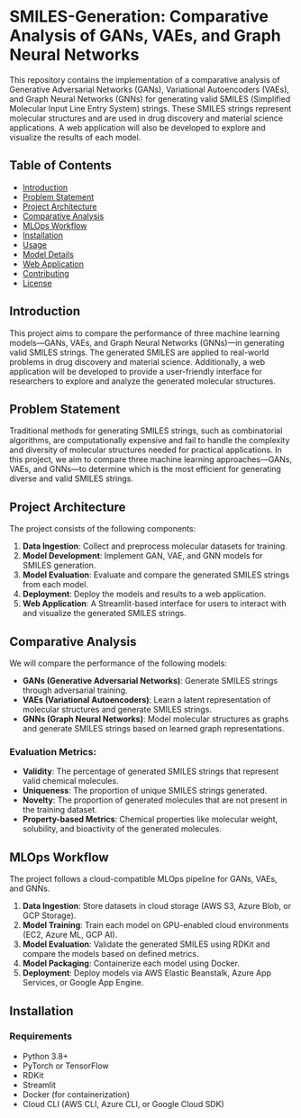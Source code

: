 # SMILES-Generation: Comparative Analysis of GANs, VAEs, and Graph Neural Networks

This repository contains the implementation of a comparative analysis of Generative Adversarial Networks (GANs), Variational Autoencoders (VAEs), and Graph Neural Networks (GNNs) for generating valid SMILES (Simplified Molecular Input Line Entry System) strings. These SMILES strings represent molecular structures and are used in drug discovery and material science applications. A web application will also be developed to explore and visualize the results of each model.

## Table of Contents
- [Introduction](#introduction)
- [Problem Statement](#problem-statement)
- [Project Architecture](#project-architecture)
- [Comparative Analysis](#comparative-analysis)
- [MLOps Workflow](#mlops-workflow)
- [Installation](#installation)
- [Usage](#usage)
- [Model Details](#model-details)
- [Web Application](#web-application)
- [Contributing](#contributing)
- [License](#license)

## Introduction
This project aims to compare the performance of three machine learning models—GANs, VAEs, and Graph Neural Networks (GNNs)—in generating valid SMILES strings. The generated SMILES are applied to real-world problems in drug discovery and material science. Additionally, a web application will be developed to provide a user-friendly interface for researchers to explore and analyze the generated molecular structures.

## Problem Statement
Traditional methods for generating SMILES strings, such as combinatorial algorithms, are computationally expensive and fail to handle the complexity and diversity of molecular structures needed for practical applications. In this project, we aim to compare three machine learning approaches—GANs, VAEs, and GNNs—to determine which is the most efficient for generating diverse and valid SMILES strings.

## Project Architecture
The project consists of the following components:
1. **Data Ingestion**: Collect and preprocess molecular datasets for training.
2. **Model Development**: Implement GAN, VAE, and GNN models for SMILES generation.
3. **Model Evaluation**: Evaluate and compare the generated SMILES strings from each model.
4. **Deployment**: Deploy the models and results to a web application.
5. **Web Application**: A Streamlit-based interface for users to interact with and visualize the generated SMILES strings.

## Comparative Analysis
We will compare the performance of the following models:
- **GANs (Generative Adversarial Networks)**: Generate SMILES strings through adversarial training.
- **VAEs (Variational Autoencoders)**: Learn a latent representation of molecular structures and generate SMILES strings.
- **GNNs (Graph Neural Networks)**: Model molecular structures as graphs and generate SMILES strings based on learned graph representations.

### Evaluation Metrics:
- **Validity**: The percentage of generated SMILES strings that represent valid chemical molecules.
- **Uniqueness**: The proportion of unique SMILES strings generated.
- **Novelty**: The proportion of generated molecules that are not present in the training dataset.
- **Property-based Metrics**: Chemical properties like molecular weight, solubility, and bioactivity of the generated molecules.

## MLOps Workflow
The project follows a cloud-compatible MLOps pipeline for GANs, VAEs, and GNNs.

1. **Data Ingestion**: Store datasets in cloud storage (AWS S3, Azure Blob, or GCP Storage).
2. **Model Training**: Train each model on GPU-enabled cloud environments (EC2, Azure ML, GCP AI).
3. **Model Evaluation**: Validate the generated SMILES using RDKit and compare the models based on defined metrics.
4. **Model Packaging**: Containerize each model using Docker.
5. **Deployment**: Deploy models via AWS Elastic Beanstalk, Azure App Services, or Google App Engine.


## Installation

### Requirements
- Python 3.8+
- PyTorch or TensorFlow
- RDKit
- Streamlit
- Docker (for containerization)
- Cloud CLI (AWS CLI, Azure CLI, or Google Cloud SDK)


